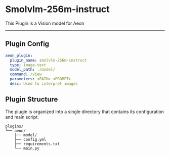 # Smolvlm-256m-instruct

This Plugin is a Vision model for Aeon

---
## Plugin Config
```yaml
aeon_plugin:
  plugin_name: smolvlm-256m-instruct
  type: image-text
  model_path: ./model/
  command: /view
  parameters: <PATH> <PROMPT>
  desc: Used to interpret images
```

## Plugin Structure

The plugin is organized into a single directory that contains its configuration and main script.

```
plugins/
└── aeon/
    ├── model/
    ├── config.yml
    ├── requirements.txt
    └── main.py

```


